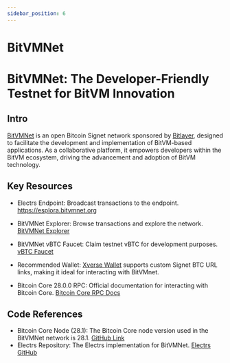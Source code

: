 ```yaml
---
sidebar_position: 6
---
```


# BitVMNet

# BitVMNet: The Developer-Friendly Testnet for BitVM Innovation

## Intro
[BitVMNet](https://www.bitvmnet.org/) is an open Bitcoin Signet network sponsored by [Bitlayer](https://x.com/BitlayerLabs), designed to facilitate the development and implementation of BitVM-based applications. As a collaborative platform, it empowers developers within the BitVM ecosystem, driving the advancement and adoption of BitVM technology.

## Key Resources

- Electrs Endpoint: Broadcast transactions to the endpoint. https://esplora.bitvmnet.org
- BitVMNet Explorer: Browse transactions and explore the network. [BitVMNet Explorer](https://mempool.bitvmnet.org/)
- BitVMNet vBTC Faucet: Claim testnet vBTC for development purposes. [vBTC Faucet](https://www.thefaucet.org/Bitcoin/Bitvmnet)
- Recommended Wallet: [Xverse Wallet](https://www.xverse.app/) supports custom Signet BTC URL links, making it ideal for interacting with BitVMnet.

- Bitcoin Core 28.0.0 RPC: Official documentation for interacting with Bitcoin Core. [Bitcoin Core RPC Docs](https://bitcoincore.org/en/doc/28.0.0/)

## Code References

- Bitcoin Core Node (28.1): The Bitcoin Core node version used in the BitVMNet network is 28.1. [GitHub Link](https://github.com/bitcoin/bitcoin)
- Electrs Repository: The Electrs implementation for BitVMNet. [Electrs GitHub](https://github.com/Blockstream/electrs)